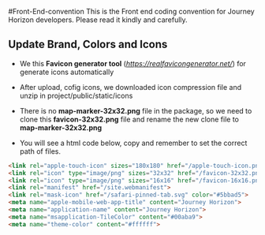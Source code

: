 #Front-End-convention
This is the Front end coding convention for Journey Horizon developers. Please read it kindly and carefully.


## Update Brand, Colors and Icons

- We this **Favicon generator tool** (*https://realfavicongenerator.net/*) for generate icons automatically

- After upload, cofig icons, we downloaded icon compression file and unzip in project/public/static/icons

- There is no **map-marker-32x32.png** file in the package, so we need to clone this **favicon-32x32.png** file and rename the new clone file to **map-marker-32x32.png**

- You will see a html code below, copy and remember to set the correct path of files.

```html
<link rel="apple-touch-icon" sizes="180x180" href="/apple-touch-icon.png">
<link rel="icon" type="image/png" sizes="32x32" href="/favicon-32x32.png">
<link rel="icon" type="image/png" sizes="16x16" href="/favicon-16x16.png">
<link rel="manifest" href="/site.webmanifest">
<link rel="mask-icon" href="/safari-pinned-tab.svg" color="#5bbad5">
<meta name="apple-mobile-web-app-title" content="Journey Horizon">
<meta name="application-name" content="Journey Horizon">
<meta name="msapplication-TileColor" content="#00aba9">
<meta name="theme-color" content="#ffffff">
```
